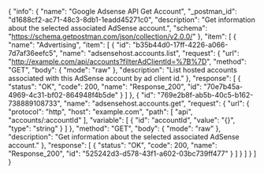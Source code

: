 {
  "info": {
    "name": "Google Adsense API Get Account",
    "_postman_id": "d1688cf2-ac71-48c3-8db1-1eadd45271c0",
    "description": "Get information about the selected associated AdSense account.",
    "schema": "https://schema.getpostman.com/json/collection/v2.0.0/"
  },
  "item": [
    {
      "name": "Advertising",
      "item": [
        {
          "id": "b35b44d0-17ff-4226-a066-7d7af36eefc5",
          "name": "adsensehost.accounts.list",
          "request": {
            "url": "http://example.com/api/accounts?filterAdClientId=%7B%7D",
            "method": "GET",
            "body": {
              "mode": "raw"
            },
            "description": "List hosted accounts associated with this AdSense account by ad client id."
          },
          "response": [
            {
              "status": "OK",
              "code": 200,
              "name": "Response_200",
              "id": "70e7b45a-4969-4c31-bf02-864948f4b5de"
            }
          ]
        },
        {
          "id": "769e2b8f-ab5b-40c5-b162-738889108733",
          "name": "adsensehost.accounts.get",
          "request": {
            "url": {
              "protocol": "http",
              "host": "example.com",
              "path": [
                "api",
                "accounts/:accountId"
              ],
              "variable": [
                {
                  "id": "accountId",
                  "value": "{}",
                  "type": "string"
                }
              ]
            },
            "method": "GET",
            "body": {
              "mode": "raw"
            },
            "description": "Get information about the selected associated AdSense account."
          },
          "response": [
            {
              "status": "OK",
              "code": 200,
              "name": "Response_200",
              "id": "525242d3-d578-43f1-a602-03bc739ff477"
            }
          ]
        }
      ]
    }
  ]
}